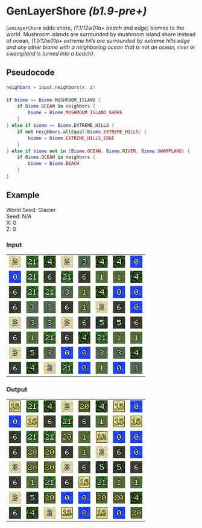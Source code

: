 # GenLayerShore *(b1.9-pre+)*

`GenLayerShore` adds shore, *(1.1/12w01a+ beach and edge)* biomes to the world. Mushroom islands are surrounded by mushroom island shore instead of ocean, *(1.1/12w01a+ extreme hills are surrounded by extreme hills edge and any other biome with a neighboring ocean that is not an ocean, river or swampland is turned into a beach)*.

## Pseudocode
```lua
neighbors = input.neighbors(x, z)

if biome == Biome.MUSHROOM_ISLAND {
    if Biome.OCEAN in neighbors {
        biome = Biome.MUSHROOM_ISLAND_SHORE
    }
} else if biome == Biome.EXTREME_HILLS {
    if not neighbors.allEqual(Biome.EXTREME_HILLS) {
        biome = Biome.EXTREME_HILLS_EDGE
    }
} else if biome not in [Biome.OCEAN, Biome.RIVER, Biome.SWAMPLAND] {
    if Biome.OCEAN in neighbors {
        biome = Biome.BEACH
    }
}
```

## Example
World Seed: Glacier<br>
Seed: N/A<br>
X: 0<br>
Z: 0<br>

### Input
|  |  |  |  |  |  |  |  |
|--|--|--|--|--|--|--|--|
|![2](/assets/biome/2.png)|![21](/assets/biome/21.png)|![4](/assets/biome/4.png)|![2](/assets/biome/2.png)|![3](/assets/biome/3.png)|![4](/assets/biome/4.png)|![4](/assets/biome/4.png)|![0](/assets/biome/0.png)|
|![0](/assets/biome/0.png)|![21](/assets/biome/21.png)|![6](/assets/biome/6.png)|![21](/assets/biome/21.png)|![6](/assets/biome/6.png)|![1](/assets/biome/1.png)|![1](/assets/biome/1.png)|![4](/assets/biome/4.png)|
|![6](/assets/biome/6.png)|![21](/assets/biome/21.png)|![21](/assets/biome/21.png)|![3](/assets/biome/3.png)|![1](/assets/biome/1.png)|![4](/assets/biome/4.png)|![0](/assets/biome/0.png)|![0](/assets/biome/0.png)|
|![6](/assets/biome/6.png)|![3](/assets/biome/3.png)|![3](/assets/biome/3.png)|![6](/assets/biome/6.png)|![1](/assets/biome/1.png)|![2](/assets/biome/2.png)|![6](/assets/biome/6.png)|![0](/assets/biome/0.png)|
|![2](/assets/biome/2.png)|![3](/assets/biome/3.png)|![3](/assets/biome/3.png)|![2](/assets/biome/2.png)|![6](/assets/biome/6.png)|![5](/assets/biome/5.png)|![5](/assets/biome/5.png)|![6](/assets/biome/6.png)|
|![6](/assets/biome/6.png)|![1](/assets/biome/1.png)|![21](/assets/biome/21.png)|![6](/assets/biome/6.png)|![4](/assets/biome/4.png)|![21](/assets/biome/21.png)|![1](/assets/biome/1.png)|![1](/assets/biome/1.png)|
|![2](/assets/biome/2.png)|![5](/assets/biome/5.png)|![3](/assets/biome/3.png)|![0](/assets/biome/0.png)|![0](/assets/biome/0.png)|![3](/assets/biome/3.png)|![3](/assets/biome/3.png)|![4](/assets/biome/4.png)|
|![6](/assets/biome/6.png)|![4](/assets/biome/4.png)|![2](/assets/biome/2.png)|![21](/assets/biome/21.png)|![0](/assets/biome/0.png)|![1](/assets/biome/1.png)|![0](/assets/biome/0.png)|![3](/assets/biome/3.png)|

### Output
|  |  |  |  |  |  |  |  |
|--|--|--|--|--|--|--|--|
|![16](/assets/biome/16.png)|![21](/assets/biome/21.png)|![4](/assets/biome/4.png)|![2](/assets/biome/2.png)|![20](/assets/biome/20.png)|![4](/assets/biome/4.png)|![16](/assets/biome/16.png)|![0](/assets/biome/0.png)|
|![0](/assets/biome/0.png)|![16](/assets/biome/16.png)|![6](/assets/biome/6.png)|![21](/assets/biome/21.png)|![6](/assets/biome/6.png)|![1](/assets/biome/1.png)|![16](/assets/biome/16.png)|![16](/assets/biome/16.png)|
|![6](/assets/biome/6.png)|![21](/assets/biome/21.png)|![21](/assets/biome/21.png)|![20](/assets/biome/20.png)|![1](/assets/biome/1.png)|![16](/assets/biome/16.png)|![0](/assets/biome/0.png)|![0](/assets/biome/0.png)|
|![6](/assets/biome/6.png)|![20](/assets/biome/20.png)|![20](/assets/biome/20.png)|![6](/assets/biome/6.png)|![1](/assets/biome/1.png)|![2](/assets/biome/2.png)|![6](/assets/biome/6.png)|![0](/assets/biome/0.png)|
|![2](/assets/biome/2.png)|![20](/assets/biome/20.png)|![20](/assets/biome/20.png)|![2](/assets/biome/2.png)|![6](/assets/biome/6.png)|![5](/assets/biome/5.png)|![5](/assets/biome/5.png)|![6](/assets/biome/6.png)|
|![6](/assets/biome/6.png)|![1](/assets/biome/1.png)|![21](/assets/biome/21.png)|![6](/assets/biome/6.png)|![16](/assets/biome/16.png)|![21](/assets/biome/21.png)|![1](/assets/biome/1.png)|![1](/assets/biome/1.png)|
|![2](/assets/biome/2.png)|![5](/assets/biome/5.png)|![20](/assets/biome/20.png)|![0](/assets/biome/0.png)|![0](/assets/biome/0.png)|![20](/assets/biome/20.png)|![20](/assets/biome/20.png)|![4](/assets/biome/4.png)|
|![6](/assets/biome/6.png)|![4](/assets/biome/4.png)|![2](/assets/biome/2.png)|![16](/assets/biome/16.png)|![0](/assets/biome/0.png)|![16](/assets/biome/16.png)|![0](/assets/biome/0.png)|![20](/assets/biome/20.png)|
